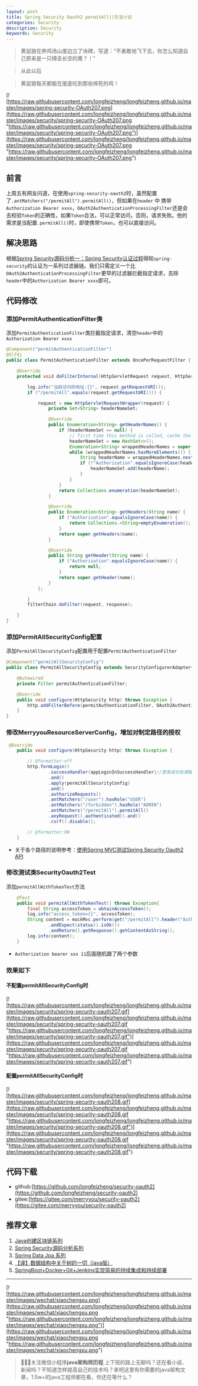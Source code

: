```yaml
---
layout: post
title: Spring Security Oauth2 permitAll()方法小记
categories: Security
description: Security
keywords: Security
---
```


> 黄鼠狼在养鸡场山崖边立了块碑，写道：“不勇敢地飞下去，你怎么知道自己原来是一只搏击长空的鹰？！” 

>从此以后

>黄鼠狼每天都能在崖底吃到那些摔死的鸡！

[![https://raw.githubusercontent.com/longfeizheng/longfeizheng.github.io/master/images/spring-security-OAuth207.png](https://raw.githubusercontent.com/longfeizheng/longfeizheng.github.io/master/images/security/spring-security-OAuth207.png "https://raw.githubusercontent.com/longfeizheng/longfeizheng.github.io/master/images/security/spring-security-OAuth207.png")](https://raw.githubusercontent.com/longfeizheng/longfeizheng.github.io/master/images/security/spring-security-OAuth207.png "https://raw.githubusercontent.com/longfeizheng/longfeizheng.github.io/master/images/security/spring-security-OAuth207.png")

## 前言 ##

上周五有网友问道，在使用`spring-security-oauth2`时，虽然配置了`.antMatchers("/permitAll").permitAll()`，但如果在`header` 中 携带 `Authorization Bearer xxxx`，`OAuth2AuthenticationProcessingFilter`还是会去校验`Token`的正确性，如果`Token`合法，可以正常访问，否则，请求失败。他的需求是当配置`.permitAll()`时，即使携带`Token`，也可以直接访问。

## 解决思路 ##

根据[Spring Security源码分析一：Spring Security认证过程](https://longfeizheng.github.io/2018/01/02/Spring-Security%E6%BA%90%E7%A0%81%E5%88%86%E6%9E%90%E4%B8%80-Spring-Security%E8%AE%A4%E8%AF%81%E8%BF%87%E7%A8%8B/)得知`spring-security`的认证为一系列过滤器链。我们只需定义一个比`OAuth2AuthenticationProcessingFilter`更早的过滤器拦截指定请求，去除`header`中的`Authorization Bearer xxxx`即可。

## 代码修改 ##

### 添加PermitAuthenticationFilter类

添加`PermitAuthenticationFilter`类拦截指定请求，清空`header`中的`Authorization Bearer xxxx`

```java
@Component("permitAuthenticationFilter")
@Slf4j
public class PermitAuthenticationFilter extends OncePerRequestFilter {

    @Override
    protected void doFilterInternal(HttpServletRequest request, HttpServletResponse response, FilterChain filterChain) throws ServletException, IOException {

        log.info("当前访问的地址:{}", request.getRequestURI());
        if ("/permitAll".equals(request.getRequestURI())) {

            request = new HttpServletRequestWrapper(request) {
                private Set<String> headerNameSet;

                @Override
                public Enumeration<String> getHeaderNames() {
                    if (headerNameSet == null) {
                        // first time this method is called, cache the wrapped request's header names:
                        headerNameSet = new HashSet<>();
                        Enumeration<String> wrappedHeaderNames = super.getHeaderNames();
                        while (wrappedHeaderNames.hasMoreElements()) {
                            String headerName = wrappedHeaderNames.nextElement();
                            if (!"Authorization".equalsIgnoreCase(headerName)) {
                                headerNameSet.add(headerName);
                            }
                        }
                    }
                    return Collections.enumeration(headerNameSet);
                }

                @Override
                public Enumeration<String> getHeaders(String name) {
                    if ("Authorization".equalsIgnoreCase(name)) {
                        return Collections.<String>emptyEnumeration();
                    }
                    return super.getHeaders(name);
                }

                @Override
                public String getHeader(String name) {
                    if ("Authorization".equalsIgnoreCase(name)) {
                        return null;
                    }
                    return super.getHeader(name);
                }
            };

        }
        filterChain.doFilter(request, response);

    }
}

```

### 添加PermitAllSecurityConfig配置

添加`PermitAllSecurityConfig`配置用于配置`PermitAuthenticationFilter`

```java
@Component("permitAllSecurityConfig")
public class PermitAllSecurityConfig extends SecurityConfigurerAdapter<DefaultSecurityFilterChain,HttpSecurity> {

    @Autowired
    private Filter permitAuthenticationFilter;

    @Override
    public void configure(HttpSecurity http) throws Exception {
        http.addFilterBefore(permitAuthenticationFilter, OAuth2AuthenticationProcessingFilter.class);
    }
}

```


### 修改MerryyouResourceServerConfig，增加对制定路径的授权

```java
 @Override
    public void configure(HttpSecurity http) throws Exception {

        // @formatter:off
        http.formLogin()
                .successHandler(appLoginInSuccessHandler)//登录成功处理器
                .and()
                .apply(permitAllSecurityConfig)
                .and()
                .authorizeRequests()
                .antMatchers("/user").hasRole("USER")
                .antMatchers("/forbidden").hasRole("ADMIN")
                .antMatchers("/permitAll").permitAll()
                .anyRequest().authenticated().and()
                .csrf().disable();

        // @formatter:ON
    }
```

- 关于各个路径的说明参考：[使用Spring MVC测试Spring Security Oauth2 API](https://longfeizheng.github.io/2018/05/16/%E4%BD%BF%E7%94%A8Spring-MVC%E6%B5%8B%E8%AF%95Spring-Security-Oauth2-API/)

### 修改测试类SecurityOauth2Test

添加`permitAllWithTokenTest`方法

```java
    @Test
    public void permitAllWithTokenTest() throws Exception{
        final String accessToken = obtainAccessToken();
        log.info("access_token={}", accessToken);
        String content = mockMvc.perform(get("/permitAll").header("Authorization", "bearer " + accessToken+"11"))
                .andExpect(status().isOk())
                .andReturn().getResponse().getContentAsString();
        log.info(content);
    }
```

- `Authorization bearer xxx 11`后面随机跟了两个参数

### 效果如下

#### 不配置permitAllSecurityConfig时

[![https://raw.githubusercontent.com/longfeizheng/longfeizheng.github.io/master/images/security/spring-security-oauth207.gif](https://raw.githubusercontent.com/longfeizheng/longfeizheng.github.io/master/images/security/spring-security-oauth207.gif "https://raw.githubusercontent.com/longfeizheng/longfeizheng.github.io/master/images/security/spring-security-oauth207.gif")](https://raw.githubusercontent.com/longfeizheng/longfeizheng.github.io/master/images/security/spring-security-oauth207.gif "https://raw.githubusercontent.com/longfeizheng/longfeizheng.github.io/master/images/security/spring-security-oauth207.gif")

#### 配置permitAllSecurityConfig时

[![https://raw.githubusercontent.com/longfeizheng/longfeizheng.github.io/master/images/security/spring-security-oauth208.gif](https://raw.githubusercontent.com/longfeizheng/longfeizheng.github.io/master/images/security/spring-security-oauth208.gif "https://raw.githubusercontent.com/longfeizheng/longfeizheng.github.io/master/images/security/spring-security-oauth208.gif")](https://raw.githubusercontent.com/longfeizheng/longfeizheng.github.io/master/images/security/spring-security-oauth208.gif "https://raw.githubusercontent.com/longfeizheng/longfeizheng.github.io/master/images/security/spring-security-oauth208.gif")

## 代码下载 ##

- github:[https://github.com/longfeizheng/security-oauth2](https://github.com/longfeizheng/security-oauth2)
- gitee:[https://gitee.com/merryyou/security-oauth2](https://gitee.com/merryyou/security-oauth2)

## 推荐文章
1. [Java创建区块链系列](https://longfeizheng.github.io/categories/#%E5%8C%BA%E5%9D%97%E9%93%BE)
2. [Spring Security源码分析系列](https://longfeizheng.github.io/categories/#Security)
3. [Spring Data Jpa 系列](https://longfeizheng.github.io/categories/#JPA)
4. [【译】数据结构中关于树的一切（java版）](https://longfeizheng.github.io/2018/04/16/%E6%95%B0%E6%8D%AE%E7%BB%93%E6%9E%84%E4%B8%AD%E4%BD%A0%E9%9C%80%E8%A6%81%E7%9F%A5%E9%81%93%E7%9A%84%E5%85%B3%E4%BA%8E%E6%A0%91%E7%9A%84%E4%B8%80%E5%88%87/)
5. [SpringBoot+Docker+Git+Jenkins实现简易的持续集成和持续部署](https://longfeizheng.github.io/2018/04/22/SpringBoot+Docker+Git+Jenkins%E5%AE%9E%E7%8E%B0%E7%AE%80%E6%98%93%E7%9A%84%E6%8C%81%E7%BB%AD%E9%9B%86%E6%88%90%E5%92%8C%E9%83%A8%E7%BD%B2/)

---

[![https://raw.githubusercontent.com/longfeizheng/longfeizheng.github.io/master/images/wechat/xiaochengxu.png](https://raw.githubusercontent.com/longfeizheng/longfeizheng.github.io/master/images/wechat/xiaochengxu.png "https://raw.githubusercontent.com/longfeizheng/longfeizheng.github.io/master/images/wechat/xiaochengxu.png")](https://raw.githubusercontent.com/longfeizheng/longfeizheng.github.io/master/images/wechat/xiaochengxu.png "https://raw.githubusercontent.com/longfeizheng/longfeizheng.github.io/master/images/wechat/xiaochengxu.png")

> 🙂🙂🙂关注微信小程序**java架构师历程**
上下班的路上无聊吗？还在看小说、新闻吗？不知道怎样提高自己的技术吗？来吧这里有你需要的java架构文章，1.5w+的java工程师都在看，你还在等什么？